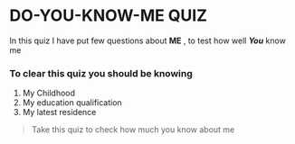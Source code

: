 # DO-YOU-KNOW-ME QUIZ

In this quiz I have put few questions about **ME** , to test how well _**You**_ know me

### To clear this quiz you should be knowing
1. My Childhood
1. My education qualification
1. My latest residence

> Take this quiz to check how much you know about me
